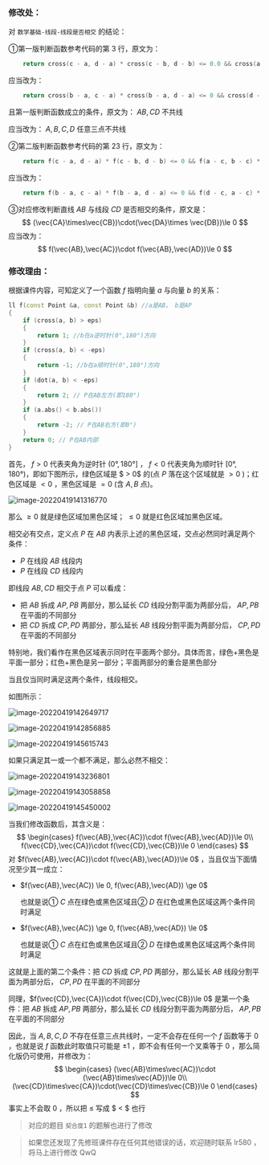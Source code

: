 ### 修改处：

对 `数学基础-线段-线段是否相交` 的结论：

①第一版判断函数参考代码的第 3 行，原文为：

```c++
    return cross(c - a, d - a) * cross(c - b, d - b) <= 0.0 && cross(a - c, b - c) * cross(a - d, b - d) <= 0.0;
```

应当改为：

```c++
	return cross(b - a, c - a) * cross(b - a, d - a) <= 0 && cross(d - c, a - c) * cross(d - c, b - c) <= 0;
```

且第一版判断函数成立的条件，原文为： $AB,CD$ 不共线

应当改为： $A,B,C,D$ 任意三点不共线



②第二版判断函数参考代码的第 23 行，原文为：

```c++
	return f(c - a, d - a) * f(c - b, d - b) <= 0 && f(a - c, b - c) * f(a - d, b - d) <= 0;
```

应当改为：

```c++
	return f(b - a, c - a) * f(b - a, d - a) <= 0 && f(d - c, a - c) * f(d - c, b - c) <= 0;
```



③对应修改判断直线 $AB$ 与线段 $CD$ 是否相交的条件，原文是：
$$
(\vec{CA}\times\vec{CB})\cdot(\vec{DA}\times \vec{DB})\le 0
$$
应当改为：
$$
f(\vec{AB},\vec{AC})\cdot f(\vec{AB},\vec{AD})\le 0
$$


### 修改理由：

根据课件内容，可知定义了一个函数 $f$ 指明向量 $a$ 与向量 $b$ 的关系：

```c++
ll f(const Point &a, const Point &b) //a是AB， b是AP
{
    if (cross(a, b) > eps)
    {
        return 1; //b在a逆时针(0°,180°)方向
    }
    if (cross(a, b) < -eps)
    {
        return -1; //b在a顺时针(0°,180°)方向
    }
    if (dot(a, b) < -eps)
    {
        return 2; // P在AB左方(即180°)
    }
    if (a.abs() < b.abs())
    {
        return -2; // P在AB右方(即0°)
    }
    return 0; // P在AB内部
}
```

首先， $f > 0$ 代表夹角为逆时针 $(0°,180°]$ ， $f < 0$ 代表夹角为顺时针 $[0°,180°)$，即如下图所示，绿色区域是 $ > 0$ 的(点 $P$ 落在这个区域就是 $> 0$ )；红色区域是 $< 0$ ，黑色区域是 $=0$ (含 $A,B$ 点)。

![image-20220419141316770](img/image-20220419141316770.png)

那么 $\ge 0$ 就是绿色区域加黑色区域； $\le 0$ 就是红色区域加黑色区域。

相交必有交点，定义点 $P$ 在 $AB$ 内表示上述的黑色区域，交点必然同时满足两个条件：

- $P$ 在线段 $AB$ 线段内
- $P$ 在线段 $CD$ 线段内

即线段 $AB,CD$ 相交于点 $P$ 可以看成：

- 把 $AB$ 拆成 $AP,PB$ 两部分，那么延长 $CD$ 线段分割平面为两部分后， $AP,PB$ 在平面的不同部分
- 把 $CD$ 拆成 $CP,PD$ 两部分，那么延长 $AB$ 线段分割平面为两部分后， $CP,PD$ 在平面的不同部分

特别地，我们看作在黑色区域表示同时在平面两个部分。具体而言，绿色+黑色是平面一部分；红色+黑色是另一部分；平面两部分的重合是黑色部分

当且仅当同时满足这两个条件，线段相交。

如图所示：

![image-20220419142649717](img/image-20220419142649717.png)

![image-20220419142856885](img/image-20220419142856885.png)

![image-20220419145615743](img/image-20220419145615743.png)





如果只满足其一或一个都不满足，那么必然不相交：

![image-20220419143236801](img/image-20220419143236801.png)

![image-20220419143058858](img/image-20220419143058858.png)



![image-20220419145450002](img/image-20220419145450002.png)





当我们修改函数后，其含义是：
$$
\begin{cases}
f(\vec{AB},\vec{AC})\cdot f(\vec{AB},\vec{AD})\le 0\\
f(\vec{CD},\vec{CA})\cdot f(\vec{CD},\vec{CB})\le 0
\end{cases}
$$
对 $f(\vec{AB},\vec{AC})\cdot f(\vec{AB},\vec{AD})\le 0$ ，当且仅当下面情况至少其一成立：

- $f(\vec{AB},\vec{AC}) \le 0, f(\vec{AB},\vec{AD}) \ge 0$

  也就是说① $C$ 点在绿色或黑色区域且② $D$ 在红色或黑色区域这两个条件同时满足

- $f(\vec{AB},\vec{AC}) \ge 0, f(\vec{AB},\vec{AD}) \le 0$

  也就是说① $C$ 点在红色或黑色区域且② $D$ 在绿色或黑色区域这两个条件同时满足

这就是上面的第二个条件：把 $CD$ 拆成 $CP,PD$ 两部分，那么延长 $AB$ 线段分割平面为两部分后， $CP,PD$ 在平面的不同部分

同理，$f(\vec{CD},\vec{CA})\cdot f(\vec{CD},\vec{CB})\le 0$ 是第一个条件：把 $AB$ 拆成 $AP,PB$ 两部分，那么延长 $CD$ 线段分割平面为两部分后， $AP,PB$ 在平面的不同部分



因此，当 $A,B,C,D$ 不存在任意三点共线时，一定不会存在任何一个 $f$ 函数等于 $0$ ，也就是说 $f$ 函数此时取值只可能是 $\pm 1$ ，即不会有任何一个叉乘等于 $0$ ，那么简化版仍可使用，并修改为：
$$
\begin{cases}
(\vec{AB}\times\vec{AC})\cdot (\vec{AB}\times\vec{AD})\le 0\\
(\vec{CD}\times\vec{CA})\cdot(\vec{CD}\times\vec{CB})\le 0
\end{cases}
$$
事实上不会取 $0$ ，所以把 $\le$ 写成 $ < $ 也行



> 对应的题目 `契合度1` 的题解也进行了修改

> 如果您还发现了先修班课件存在任何其他错误的话，欢迎随时联系 lr580 ，将马上进行修改 QwQ

